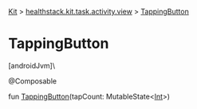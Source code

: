 
[Kit](../../kit.html) > [healthstack.kit.task.activity.view](index.html) > [TappingButton](-tapping-button.html)



# TappingButton



[androidJvm]\




@Composable



fun [TappingButton](-tapping-button.html)(tapCount: MutableState&lt;[Int](https://kotlinlang.org/api/latest/jvm/stdlib/kotlin/-int/index.html)&gt;)




